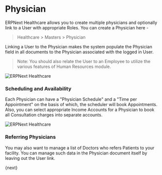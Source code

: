# Physician
ERPNext Healthcare allows you to create multiple physicians and optionally link to a User with appropriate Roles. You can create a Physician here -
>Healthcare > Masters > Physician

Linking a User to the Physician makes the system populate the Physician field in all documents to the Physician associated with the logged in User.
>Note: You should also relate the User to an Employee to utilize the various features of Human Resources module.

<img class="screenshot" alt="ERPNext Healthcare" src="{{docs_base_url}}/assets/img/healthcare/physician_1.png">

### Scheduling and Availability
Each Physician can have a "Physician Schedule" and a "Time per Appointment" on the basis of which, the scheduler will book Appointments. Also, you can select appropriate Income Accounts for a Physician to book all Consultation charges into separate accounts.

<img class="screenshot" alt="ERPNext Healthcare" src="{{docs_base_url}}/assets/img/healthcare/physician_2.png">

### Referring Physicians
You may also want to manage a list of Doctors who refers Patients to your facility. You can manage such data in the Physician document itself by leaving out the User link.

{next}
